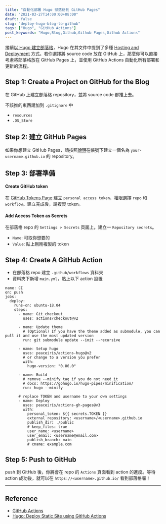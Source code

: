 ```yaml
---
title: "自動化部署 Hugo 部落格到 GitHub Pages"
date: "2021-03-27T14:00:00+08:00"
draft: false
slug: "deploy-hugo-blog-to-github"
tags: ["Hugo", "GitHub Actions"]
post_keywords: "Hugo,Blog,Github,Github Pages,Github Actions"
---
```


接續[以 Hugo 建立部落格](../build-a-blog-with-hugo)，Hugo 在其文件中提到了多種 [Hosting and Deployment](https://gohugo.io/hosting-and-deployment/) 方式。若你選擇將 source code 放在 GitHub 上，那麼你可以直接考慮將部落格放在 GitHub Pages 上，並使用 GitHub Actions 自動化所有部署和更新的流程。

<!--more-->

## Step 1: Create a Project on GitHub for the Blog

在 GitHub 上建立部落格 repository，並將 source code 都推上去。

不該推的東西請加到 `.gitignore` 中

- `resources`
- `.DS_Store`

## Step 2: 建立 GitHub Pages

如果你想建立 GitHub Pages，請按照[說明](https://pages.github.com/)在帳號下建立一個名為 `your-username.github.io` 的 repository。


## Step 3: 部署準備

#### Create GitHub token

在 [GitHub Tokens Page](https://github.com/settings/tokens) 建立 `personal access token`，權限選擇 `repo` 和 `workflow`。建立完成後，請複製 token。

#### Add Access Token as Secrets

在部落格 repo 的 `Settings > Secrets` 頁面上，建立一 `Repository secrets`。
- `Name`: 可取你想要的
- `Value`: 貼上剛剛複製的 token

## Step 4: Create A GitHub Action

- 在部落格 repo 建立 `.github/workflows` 資料夾
- 資料夾下新增 `main.yml`，貼上以下 action 設置

```
name: CI
on: push
jobs:
  deploy:
    runs-on: ubuntu-18.04
    steps:
      - name: Git checkout
        uses: actions/checkout@v2

      - name: Update theme
        # (Optional) If you have the theme added as submodule, you can pull it and use the most updated version
        run: git submodule update --init --recursive

      - name: Setup hugo
        uses: peaceiris/actions-hugo@v2
        # or change to a version you prefer
        with:
          hugo-version: "0.80.0"

      - name: Build
        # remove --minify tag if you do not need it
        # docs: https://gohugo.io/hugo-pipes/minification/
        run: hugo --minify

      # replace TOKEN and username to your own settings
      - name: Deploy
        uses: peaceiris/actions-gh-pages@v3
        with:
          personal_token: ${{ secrets.TOKEN }}
          external_repository: <username>/<username>.github.io
          publish_dir: ./public
          # keep_files: true
          user_name: <username>
          user_email: <username@email.com>
          publish_branch: main
          # cname: example.com
```

## Step 5: Push to GitHub

push 到 GitHub 後，你將會在 repo 的 `Actions` 頁面看到 action 的進度。等待 action 成功後，就可以在 `https://<username>.github.io/` 看到部落格囉！

---

## Reference

- [GitHub Actions](https://docs.github.com/en/actions)
- [Hugo: Deploy Static Site using GitHub Actions](https://ruddra.com/hugo-deploy-static-page-using-github-actions/)
